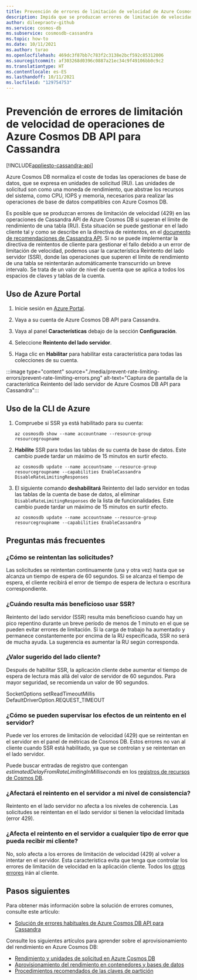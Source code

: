 ```yaml
---
title: Prevención de errores de limitación de velocidad de Azure Cosmos DB API para Cassandra
description: Impida que se produzcan errores de limitación de velocidad en las operaciones de Azure Cosmos DB API para Cassandra con la característica Reintento del lado servidor (SSR).
author: dileepraotv-github
ms.service: cosmos-db
ms.subservice: cosmosdb-cassandra
ms.topic: how-to
ms.date: 10/11/2021
ms.author: turao
ms.openlocfilehash: 469dc3f87bb7c783f2c3138e2bcf592c85312006
ms.sourcegitcommit: af303268d0396c0887a21ec34c9f49106bb0c9c2
ms.translationtype: HT
ms.contentlocale: es-ES
ms.lasthandoff: 10/11/2021
ms.locfileid: "129754753"
---
```

# <a name="prevent-rate-limiting-errors-for-azure-cosmos-db-api-for-cassandra-operations"></a>Prevención de errores de limitación de velocidad de operaciones de Azure Cosmos DB API para Cassandra
[!INCLUDE[appliesto-cassandra-api](../includes/appliesto-cassandra-api.md)]

Azure Cosmos DB normaliza el coste de todas las operaciones de base de datos, que se expresa en unidades de solicitud (RU). Las unidades de solicitud son como una moneda de rendimiento, que abstrae los recursos del sistema, como CPU, IOPS y memoria, necesarios para realizar las operaciones de base de datos compatibles con Azure Cosmos DB.

Es posible que se produzcan errores de limitación de velocidad (429) en las operaciones de Cassandra API de Azure Cosmos DB si superan el límite de rendimiento de una tabla (RU). Esta situación se puede gestionar en el lado cliente tal y como se describe en la directiva de reintentos, en el [documento de recomendaciones de Cassandra API](https://devblogs.microsoft.com/cosmosdb/cassandra-api-java/#retry-policy). Si no se puede implementar la directiva de reintentos de cliente para gestionar el fallo debido a un error de limitación de velocidad, podemos usar la característica Reintento del lado servidor (SSR), donde las operaciones que superen el límite de rendimiento de una tabla se reintentarán automáticamente transcurrido un breve intervalo. Se trata de un valor de nivel de cuenta que se aplica a todos los espacios de claves y tablas de la cuenta.

## <a name="use-the-azure-portal"></a>Uso de Azure Portal

1. Inicie sesión en [Azure Portal](https://portal.azure.com/).

2. Vaya a su cuenta de Azure Cosmos DB API para Cassandra.

3. Vaya al panel **Características** debajo de la sección **Configuración**.

4. Seleccione **Reintento del lado servidor**.

5. Haga clic en **Habilitar** para habilitar esta característica para todas las colecciones de su cuenta.

:::image type="content" source="./media/prevent-rate-limiting-errors/prevent-rate-limiting-errors.png" alt-text="Captura de pantalla de la característica Reintento del lado servidor de Azure Cosmos DB API para Cassandra":::

## <a name="use-the-azure-cli"></a>Uso de la CLI de Azure

1. Compruebe si SSR ya está habilitado para su cuenta:

   ```azurecli-interactive
   az cosmosdb show --name accountname --resource-group resourcegroupname
   ```

2. **Habilite** SSR para todas las tablas de su cuenta de base de datos. Este cambio puede tardar un máximo de 15 minutos en surtir efecto.

   ```azurecli-interactive
   az cosmosdb update --name accountname --resource-group resourcegroupname --capabilities EnableCassandra DisableRateLimitingResponses
   ```

3. El siguiente comando **deshabilitará** Reintento del lado servidor en todas las tablas de la cuenta de base de datos, al eliminar `DisableRateLimitingResponses` de la lista de funcionalidades. Este cambio puede tardar un máximo de 15 minutos en surtir efecto.

   ```azurecli-interactive
   az cosmosdb update --name accountname --resource-group resourcegroupname --capabilities EnableCassandra
   ```

## <a name="frequently-asked-questions"></a>Preguntas más frecuentes

### <a name="how-are-requests-retried"></a>¿Cómo se reintentan las solicitudes?

Las solicitudes se reintentan continuamente (una y otra vez) hasta que se alcanza un tiempo de espera de 60 segundos. Si se alcanza el tiempo de espera, el cliente recibirá el error de tiempo de espera de lectura o escritura correspondiente.

### <a name="when-is-ssr-most-beneficial"></a>¿Cuándo resulta más beneficioso usar SSR?

Reintento del lado servidor (SSR) resulta más beneficioso cuando hay un pico repentino durante un breve período de menos de 1 minuto en el que se pueden evitar errores de limitación. Si la carga de trabajo ha aumentado y permanece constantemente por encima de la RU especificada, SSR no será de mucha ayuda. La sugerencia es aumentar la RU según corresponda.

### <a name="suggested-client-side-settings"></a>¿Valor sugerido del lado cliente?

Después de habilitar SSR, la aplicación cliente debe aumentar el tiempo de espera de lectura más allá del valor de servidor de 60 segundos. Para mayor seguridad, se recomienda un valor de 90 segundos.

SocketOptions setReadTimeoutMillis DefaultDriverOption.REQUEST_TIMEOUT


### <a name="how-can-i-monitor-the-effects-of-a-server-side-retry"></a>¿Cómo se pueden supervisar los efectos de un reintento en el servidor?

Puede ver los errores de limitación de velocidad (429) que se reintentan en el servidor en el panel de métricas de Cosmos DB. Estos errores no van al cliente cuando SSR está habilitado, ya que se controlan y se reintentan en el lado servidor.

Puede buscar entradas de registro que contengan *estimatedDelayFromRateLimitingInMilliseconds* en los [registros de recursos de Cosmos DB](../cosmosdb-monitor-resource-logs.md).

### <a name="will-server-side-retry-affect-my-consistency-level"></a>¿Afectará el reintento en el servidor a mi nivel de consistencia?

Reintento en el lado servidor no afecta a los niveles de coherencia. Las solicitudes se reintentan en el lado servidor si tienen la velocidad limitada (error 429).

### <a name="does-server-side-retry-affect-any-type-of-error-that-my-client-might-receive"></a>¿Afecta el reintento en el servidor a cualquier tipo de error que pueda recibir mi cliente?

No, solo afecta a los errores de limitación de velocidad (429) al volver a intentar en el servidor. Esta característica evita que tenga que controlar los errores de limitación de velocidad en la aplicación cliente. Todos los [otros errores](troubleshoot-common-issues.md) irán al cliente.

## <a name="next-steps"></a>Pasos siguientes

Para obtener más información sobre la solución de errores comunes, consulte este artículo:

* [Solución de errores habituales de Azure Cosmos DB API para Cassandra](troubleshoot-common-issues.md)


Consulte los siguientes artículos para aprender sobre el aprovisionamiento del rendimiento en Azure Cosmos DB:

* [Rendimiento y unidades de solicitud en Azure Cosmos DB](../request-units.md)
* [Aprovisionamiento del rendimiento en contenedores y bases de datos](../how-to-provision-throughput-cassandra.md) 
* [Procedimientos recomendados de las claves de partición](../cassandra-partitioning.md)

